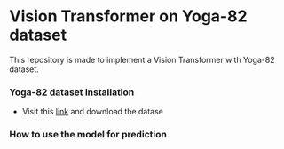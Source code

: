 # Vision Transformer on Yoga-82 dataset
This repository is made to implement a Vision Transformer with Yoga-82 dataset.

### Yoga-82 dataset installation

 - Visit this [link](https://sites.google.com/view/yoga-82/home) and download the datase

### How to use the model for prediction
